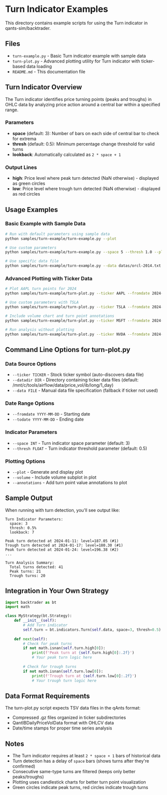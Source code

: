 # Turn Indicator Examples

This directory contains example scripts for using the Turn indicator in qants-sim/backtrader.

## Files

- `turn-example.py` - Basic Turn indicator example with sample data
- `turn-plot.py` - Advanced plotting utility for Turn indicator with ticker-based data loading
- `README.md` - This documentation file

## Turn Indicator Overview

The Turn indicator identifies price turning points (peaks and troughs) in OHLC data by analyzing price action around a central bar within a specified range.

### Parameters

- **space** (default: 3): Number of bars on each side of central bar to check for extrema
- **thresh** (default: 0.5): Minimum percentage change threshold for valid turns
- **lookback**: Automatically calculated as `2 * space + 1`

### Output Lines

- **high**: Price level where peak turn detected (NaN otherwise) - displayed as green circles
- **low**: Price level where trough turn detected (NaN otherwise) - displayed as red circles

## Usage Examples

### Basic Example with Sample Data

```bash
# Run with default parameters using sample data
python samples/turn-example/turn-example.py --plot

# Use custom parameters
python samples/turn-example/turn-example.py --space 5 --thresh 1.0 --plot

# Use specific data file
python samples/turn-example/turn-example.py --data datas/orcl-2014.txt --plot
```

### Advanced Plotting with Ticker Data

```bash
# Plot AAPL turn points for 2024
python samples/turn-example/turn-plot.py --ticker AAPL --fromdate 2024-01-01 --todate 2024-12-31 --plot

# Use custom parameters with TSLA
python samples/turn-example/turn-plot.py --ticker TSLA --fromdate 2024-06-01 --todate 2024-08-31 --space 5 --thresh 1.0 --plot

# Include volume chart and turn point annotations
python samples/turn-example/turn-plot.py --ticker MSFT --fromdate 2024-01-01 --plot --volume --annotations

# Run analysis without plotting
python samples/turn-example/turn-plot.py --ticker NVDA --fromdate 2024-01-01 --todate 2024-06-30
```

## Command Line Options for turn-plot.py

### Data Source Options
- `--ticker TICKER` - Stock ticker symbol (auto-discovers data file)
- `--datadir DIR` - Directory containing ticker data files (default: /mnt/c/tools/airflow/data/price_vol/ib/long/1_day)
- `--data FILE` - Manual data file specification (fallback if ticker not used)

### Date Range Options
- `--fromdate YYYY-MM-DD` - Starting date
- `--todate YYYY-MM-DD` - Ending date

### Indicator Parameters
- `--space INT` - Turn indicator space parameter (default: 3)
- `--thresh FLOAT` - Turn indicator threshold parameter (default: 0.5)

### Plotting Options
- `--plot` - Generate and display plot
- `--volume` - Include volume subplot in plot
- `--annotations` - Add turn point value annotations to plot

## Sample Output

When running with turn detection, you'll see output like:

```
Turn Indicator Parameters:
  space: 3
  thresh: 0.5%
  lookback: 7

Peak turn detected at 2024-01-11: level=187.05 (#1)
Trough turn detected at 2024-01-17: level=180.30 (#1)
Peak turn detected at 2024-01-24: level=196.38 (#2)
...

Turn Analysis Summary:
  Total turns detected: 41
  Peak turns: 21
  Trough turns: 20
```

## Integration in Your Own Strategy

```python
import backtrader as bt
import math

class MyStrategy(bt.Strategy):
    def __init__(self):
        # Add Turn indicator
        self.turn = bt.indicators.Turn(self.data, space=3, thresh=0.5)
    
    def next(self):
        # Check for peak turns
        if not math.isnan(self.turn.high[0]):
            print(f'Peak turn at {self.turn.high[0]:.2f}')
            # Your peak turn logic here
        
        # Check for trough turns
        if not math.isnan(self.turn.low[0]):
            print(f'Trough turn at {self.turn.low[0]:.2f}')
            # Your trough turn logic here
```

## Data Format Requirements

The turn-plot.py script expects TSV data files in the qAnts format:
- Compressed .gz files organized in ticker subdirectories
- QantIBDailyPriceVolData format with OHLCV data
- Date/time stamps for proper time series analysis

## Notes

- The Turn indicator requires at least `2 * space + 1` bars of historical data
- Turn detection has a delay of `space` bars (shows turns after they're confirmed)
- Consecutive same-type turns are filtered (keeps only better peaks/troughs)
- Plotting uses candlestick charts for better turn point visualization
- Green circles indicate peak turns, red circles indicate trough turns